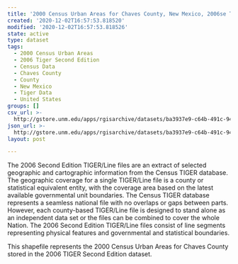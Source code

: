 ```yaml
---
title: '2000 Census Urban Areas for Chaves County, New Mexico, 2006se TIGER'
created: '2020-12-02T16:57:53.818520'
modified: '2020-12-02T16:57:53.818526'
state: active
type: dataset
tags:
  - 2000 Census Urban Areas
  - 2006 Tiger Second Edition
  - Census Data
  - Chaves County
  - County
  - New Mexico
  - Tiger Data
  - United States
groups: []
csv_url: >-
  http://gstore.unm.edu/apps/rgisarchive/datasets/ba3937e9-c64b-491c-9434-67bf51bbedff/tgr2006se_chav_urb00.derived.csv
json_url: >-
  http://gstore.unm.edu/apps/rgisarchive/datasets/ba3937e9-c64b-491c-9434-67bf51bbedff/tgr2006se_chav_urb00.derived.json
layout: post

---
```

The 2006 Second Edition TIGER/Line files are an extract of selected geographic and cartographic information from the Census TIGER database.  The geographic coverage for a single TIGER/Line file is a county or statistical equivalent entity, with the coverage area based on the latest available governmental unit boundaries. The Census TIGER database represents a seamless national file with no overlaps or gaps between parts.  However, each county-based TIGER/Line file is designed to stand alone as an independent data set or the files can be combined to cover the whole Nation.  The 2006 Second Edition  TIGER/Line files consist of line segments representing physical features and governmental and statistical boundaries.  

This shapefile represents the 2000 Census Urban Areas for Chaves County stored in the 2006 TIGER Second Edition dataset.

